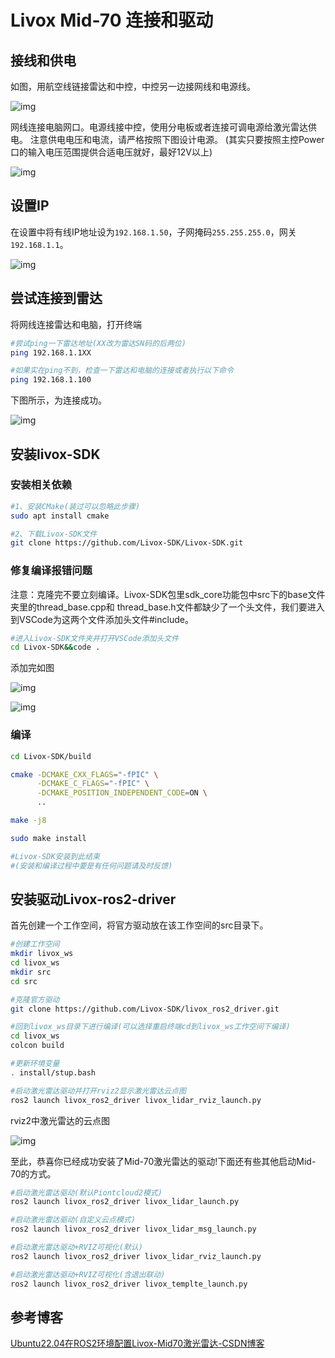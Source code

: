 # Livox Mid-70 连接和驱动

## 接线和供电
如图，用航空线链接雷达和中控，中控另一边接网线和电源线。

![img](images/2025-10-19-23-03-43.png)

网线连接电脑网口。电源线接中控，使用分电板或者连接可调电源给激光雷达供电。
注意供电电压和电流，请严格按照下图设计电源。
(其实只要按照主控Power口的输入电压范围提供合适电压就好，最好12V以上)

![img](images/2025-10-19-23-41-14.png)

## 设置IP

在设置中将有线IP地址设为`192.168.1.50`，子网掩码`255.255.255.0`，网关`192.168.1.1`。

![img](images/2025-07-23-16-35-50-image.png)

## 尝试连接到雷达

将网线连接雷达和电脑，打开终端

```bash
#尝试ping一下雷达地址(XX改为雷达SN码的后两位)
ping 192.168.1.1XX

#如果实在ping不到，检查一下雷达和电脑的连接或者执行以下命令
ping 192.168.1.100
```
下图所示，为连接成功。

![img](images/2025-10-19-23-55-25.png)

## 安装livox-SDK
### 安装相关依赖

```bash
#1、安装CMake(装过可以忽略此步骤)
sudo apt install cmake

#2、下载Livox-SDK文件
git clone https://github.com/Livox-SDK/Livox-SDK.git
```
### 修复编译报错问题

注意：克隆完不要立刻编译。Livox-SDK包里sdk_core功能包中src下的base文件夹里的thread_base.cpp和
thread_base.h文件都缺少了一个头文件，我们要进入到VSCode为这两个文件添加头文件#include<memory>。

```bash
#进入Livox-SDK文件夹并打开VSCode添加头文件
cd Livox-SDK&&code .
```
添加完如图

![img](images/2025-10-20-00-04-55.png)

![img](images/2025-10-20-00-05-06.png)

### 编译

```bash
cd Livox-SDK/build

cmake -DCMAKE_CXX_FLAGS="-fPIC" \
      -DCMAKE_C_FLAGS="-fPIC" \
      -DCMAKE_POSITION_INDEPENDENT_CODE=ON \
      ..

make -j8

sudo make install

#Livox-SDK安装到此结束
#(安装和编译过程中要是有任何问题请及时反馈)
```
## 安装驱动Livox-ros2-driver

首先创建一个工作空间，将官方驱动放在该工作空间的src目录下。

```bash
#创建工作空间
mkdir livox_ws
cd livox_ws
mkdir src
cd src

#克隆官方驱动
git clone https://github.com/Livox-SDK/livox_ros2_driver.git

#回到livox_ws目录下进行编译(可以选择重启终端cd到livox_ws工作空间下编译)
cd livox_ws
colcon build

#更新环境变量
. install/stup.bash

#启动激光雷达驱动并打开rviz2显示激光雷达云点图
ros2 launch livox_ros2_driver livox_lidar_rviz_launch.py
```
rviz2中激光雷达的云点图

![img](images/2025-10-20-00-44-58.png)

至此，恭喜你已经成功安装了Mid-70激光雷达的驱动!下面还有些其他启动Mid-70的方式。

```bash
#启动激光雷达驱动(默认Piontcloud2模式)
ros2 launch livox_ros2_driver livox_lidar_launch.py

#启动激光雷达驱动(自定义云点模式)
ros2 launch livox_ros2_driver livox_lidar_msg_launch.py

#启动激光雷达驱动+RVIZ可视化(默认)
ros2 launch livox_ros2_driver livox_lidar_rviz_launch.py

#启动激光雷达驱动+RVIZ可视化(含退出联动)
ros2 launch livox_ros2_driver livox_templte_launch.py
```

## 参考博客

[Ubuntu22.04在ROS2环境配置Livox-Mid70激光雷达-CSDN博客](https://blog.csdn.net/2501_90423119/article/details/151406043?ops_request_misc=&request_id=&biz_id=102&utm_term=mid70&utm_medium=distribute.pc_search_result.none-task-blog-2~all~sobaiduweb~default-2-151406043.142^v102^pc_search_result_base8&spm=1018.2226.3001.4187)
